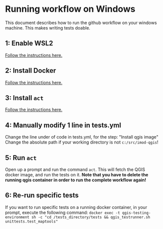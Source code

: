 
Running workflow on Windows
==========================
This document describes how to run the github workflow on your windows machine.
This makes writing tests doable.

1: Enable WSL2
-------------------
[Follow the instructions
here.](https://docs.microsoft.com/en-us/windows/wsl/install-win10#manual-installation-steps)

2: Install Docker
---------------------
[Follow the instructions here.](
https://docs.docker.com/docker-for-windows/install/)

3: Install ``act``
--------------------
[Follow the instructions here.](https://github.com/nektos/act)

4: Manually modify 1 line in tests.yml
---------------------------------------
Change the line under of code in tests.yml, for the step: "Install qgis image"
Change the absolute path if your working directory is not ``c:/src/imod-qgis``!

5: Run ``act`` 
-------------------
Open up a prompt and run the command ``act``. This will fetch the QGIS docker
image, and run the tests on it. **Note that you have to delete the running qgis
container in order to run the complete workflow again!**

6: Re-run specific tests
---------------------------
If you want to run specific tests on a running docker container, in your
prompt, execute the following command: 
``docker exec -t qgis-testing-environment sh -c "cd /tests_directory/tests && qgis_testrunner.sh unittests.test_maptools"``